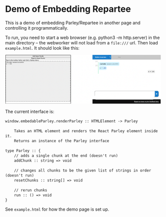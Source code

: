# Demo of Embedding Repartee

This is a demo of embedding Parley/Repartee in another page and controlling it
programmatically.

To run, you need to start a web browser (e.g. python3 -m http.server) in the
main directory – the webworker will not load from a `file:///` url. Then load
`example.html`. It should look like this:

![](2022-09-09-14-19-43.png)

The current interface is:

```
window.embedableParley.renderParley :: HTMLElement -> Parley

    Takes an HTML element and renders the React Parley element inside it.
    Returns an instance of the Parley interface

type Parley :: {
    // adds a single chunk at the end (doesn't run)
    addChunk :: string => void

    // changes all chunks to be the given list of strings in order (doesn't run)
    resetChunks :: string[] => void

    // rerun chunks
    run :: () => void 
}
```

See `example.html` for how the demo page is set up.